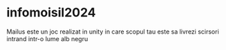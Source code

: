 # infomoisil2024
Mailus este un joc realizat in unity in care scopul tau este sa livrezi scirsori intrand intr-o lume alb negru

